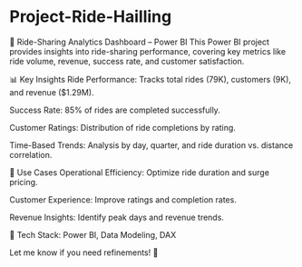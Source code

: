 # Project-Ride-Hailling
🚖 Ride-Sharing Analytics Dashboard – Power BI
This Power BI project provides insights into ride-sharing performance, covering key metrics like ride volume, revenue, success rate, and customer satisfaction.

📊 Key Insights
Ride Performance: Tracks total rides (79K), customers (9K), and revenue ($1.29M).

Success Rate: 85% of rides are completed successfully.

Customer Ratings: Distribution of ride completions by rating.

Time-Based Trends: Analysis by day, quarter, and ride duration vs. distance correlation.

🎯 Use Cases
Operational Efficiency: Optimize ride duration and surge pricing.

Customer Experience: Improve ratings and completion rates.

Revenue Insights: Identify peak days and revenue trends.

📌 Tech Stack: Power BI, Data Modeling, DAX

Let me know if you need refinements! 🚀
